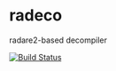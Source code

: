 # radeco
radare2-based decompiler

[![Build Status](https://travis-ci.org/radare/radeco.svg)](https://travis-ci.org/radare/radeco)

